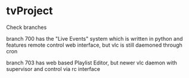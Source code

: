 # tvProject

Check branches

branch 700 has the "Live Events" system which is written in python and features remote control web interface, but vlc is still daemoned through cron

branch 703 has web based Playlist Editor, but newer vlc daemon with supervisor and control via rc interface

